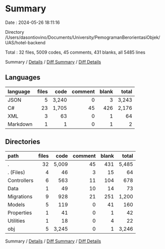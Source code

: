# Summary

Date : 2024-05-26 18:11:16

Directory /Users/dasontiovino/Documents/University/PemogramanBerorientasiObjek/UAS/hotel-backend

Total : 32 files,  5009 codes, 45 comments, 431 blanks, all 5485 lines

Summary / [Details](details.md) / [Diff Summary](diff.md) / [Diff Details](diff-details.md)

## Languages
| language | files | code | comment | blank | total |
| :--- | ---: | ---: | ---: | ---: | ---: |
| JSON | 5 | 3,240 | 0 | 3 | 3,243 |
| C# | 23 | 1,705 | 45 | 426 | 2,176 |
| XML | 3 | 63 | 0 | 1 | 64 |
| Markdown | 1 | 1 | 0 | 1 | 2 |

## Directories
| path | files | code | comment | blank | total |
| :--- | ---: | ---: | ---: | ---: | ---: |
| . | 32 | 5,009 | 45 | 431 | 5,485 |
| . (Files) | 4 | 46 | 3 | 15 | 64 |
| Controllers | 6 | 563 | 11 | 104 | 678 |
| Data | 1 | 49 | 10 | 14 | 73 |
| Migrations | 9 | 928 | 21 | 251 | 1,200 |
| Models | 5 | 119 | 0 | 41 | 160 |
| Properties | 1 | 41 | 0 | 1 | 42 |
| Utilities | 1 | 18 | 0 | 4 | 22 |
| obj | 5 | 3,245 | 0 | 1 | 3,246 |

Summary / [Details](details.md) / [Diff Summary](diff.md) / [Diff Details](diff-details.md)